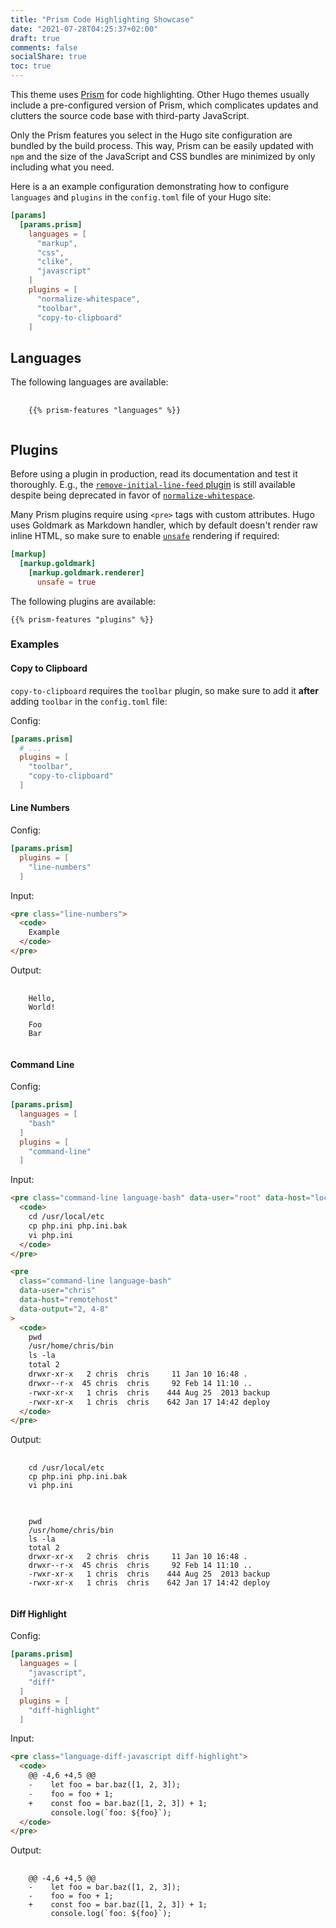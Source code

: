 ```yaml
---
title: "Prism Code Highlighting Showcase"
date: "2021-07-28T04:25:37+02:00"
draft: true
comments: false
socialShare: true
toc: true
---
```


This theme uses [Prism](https://prismjs.com/) for code highlighting. Other Hugo
themes usually include a pre-configured version of Prism, which complicates
updates and clutters the source code base with third-party JavaScript.

Only the Prism features you select in the Hugo site configuration are bundled by
the build process. This way, Prism can be easily updated with `npm` and the
size of the JavaScript and CSS bundles are minimized by only including what you
need.

<!--more-->

Here is a an example configuration demonstrating how to configure `languages`
and `plugins` in the `config.toml` file of your Hugo site:

```toml
[params]
  [params.prism]
    languages = [
      "markup",
      "css",
      "clike",
      "javascript"
    ]
    plugins = [
      "normalize-whitespace",
      "toolbar",
      "copy-to-clipboard"
    ]
```

## Languages

The following languages are available:

<!-- markdownlint-disable MD033 -->
<pre class="language-none" style="max-height: 500px">
  <code>
    {{% prism-features "languages" %}}
  </code>
</pre>
<!-- markdownlint-enable MD033 -->

## Plugins

Before using a plugin in production, read its documentation and test it
thoroughly. E.g., the [`remove-initial-line-feed` plugin](https://prismjs.com/plugins/remove-initial-line-feed/)
is still available despite being deprecated in favor of [`normalize-whitespace`](https://prismjs.com/plugins/normalize-whitespace/).

Many Prism plugins require using `<pre>` tags with custom attributes. Hugo uses
Goldmark as Markdown handler, which by default doesn't render raw inline HTML,
so make sure to enable [`unsafe`](https://gohugo.io/getting-started/configuration-markup#goldmark)
rendering if required:

```toml
[markup]
  [markup.goldmark]
    [markup.goldmark.renderer]
      unsafe = true
```

The following plugins are available:

```none
{{% prism-features "plugins" %}}
```

### Examples

#### Copy to Clipboard

`copy-to-clipboard` requires the `toolbar` plugin, so make sure to add it
**after** adding `toolbar` in the `config.toml` file:

Config:

```toml
[params.prism]
  # ...
  plugins = [
    "toolbar",
    "copy-to-clipboard"
  ]
```

#### Line Numbers

Config:

```toml
[params.prism]
  plugins = [
    "line-numbers"
  ]
```

Input:

```html
<pre class="line-numbers">
  <code>
    Example
  </code>
</pre>
```

Output:

<!-- markdownlint-disable MD033 -->
<pre class="line-numbers language-none" data-start="42">
  <code>
    Hello,
    World!

    Foo
    Bar
  </code>
</pre>
<!-- markdownlint-enable MD033 -->

#### Command Line

Config:

```toml
[params.prism]
  languages = [
    "bash"
  ]
  plugins = [
    "command-line"
  ]
```

Input:

```html
<pre class="command-line language-bash" data-user="root" data-host="localhost">
  <code>
    cd /usr/local/etc
    cp php.ini php.ini.bak
    vi php.ini
  </code>
</pre>

<pre
  class="command-line language-bash"
  data-user="chris"
  data-host="remotehost"
  data-output="2, 4-8"
>
  <code>
    pwd
    /usr/home/chris/bin
    ls -la
    total 2
    drwxr-xr-x   2 chris  chris     11 Jan 10 16:48 .
    drwxr--r-x  45 chris  chris     92 Feb 14 11:10 ..
    -rwxr-xr-x   1 chris  chris    444 Aug 25  2013 backup
    -rwxr-xr-x   1 chris  chris    642 Jan 17 14:42 deploy
  </code>
</pre>
```

Output:

<!-- markdownlint-disable MD033 -->
<pre class="command-line language-bash" data-user="root" data-host="localhost">
  <code>
    cd /usr/local/etc
    cp php.ini php.ini.bak
    vi php.ini
  </code>
</pre>

<pre
  class="command-line language-bash"
  data-user="chris"
  data-host="remotehost"
  data-output="2, 4-8"
>
  <code>
    pwd
    /usr/home/chris/bin
    ls -la
    total 2
    drwxr-xr-x   2 chris  chris     11 Jan 10 16:48 .
    drwxr--r-x  45 chris  chris     92 Feb 14 11:10 ..
    -rwxr-xr-x   1 chris  chris    444 Aug 25  2013 backup
    -rwxr-xr-x   1 chris  chris    642 Jan 17 14:42 deploy
  </code>
</pre>
<!-- markdownlint-enable MD033 -->

#### Diff Highlight

Config:

```toml
[params.prism]
  languages = [
    "javascript",
    "diff"
  ]
  plugins = [
    "diff-highlight"
  ]
```

Input:

```html
<pre class="language-diff-javascript diff-highlight">
  <code>
    @@ -4,6 +4,5 @@
    -    let foo = bar.baz([1, 2, 3]);
    -    foo = foo + 1;
    +    const foo = bar.baz([1, 2, 3]) + 1;
         console.log(`foo: ${foo}`);
  </code>
</pre>
```

Output:

<!-- markdownlint-disable MD033 -->
<pre class="language-diff-javascript diff-highlight">
  <code>
    @@ -4,6 +4,5 @@
    -    let foo = bar.baz([1, 2, 3]);
    -    foo = foo + 1;
    +    const foo = bar.baz([1, 2, 3]) + 1;
         console.log(`foo: ${foo}`);
  </code>
</pre>
<!-- markdownlint-enable MD033 -->
